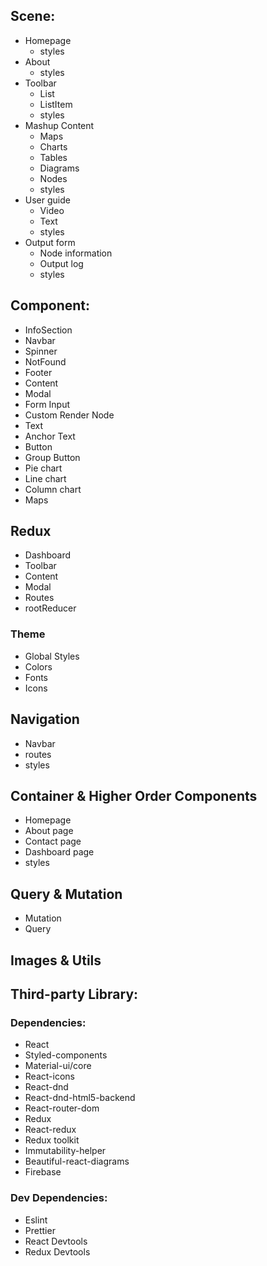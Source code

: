 ## Scene:

- Homepage
  - styles
- About
  - styles
- Toolbar
  - List
  - ListItem
  - styles
- Mashup Content
  - Maps
  - Charts
  - Tables
  - Diagrams
  - Nodes
  - styles
- User guide
  - Video
  - Text
  - styles
- Output form
  - Node information
  - Output log
  - styles

## Component:

- InfoSection
- Navbar
- Spinner
- NotFound
- Footer
- Content
- Modal
- Form Input
- Custom Render Node
- Text
- Anchor Text
- Button
- Group Button
- Pie chart
- Line chart
- Column chart
- Maps

## Redux

- Dashboard
- Toolbar
- Content
- Modal
- Routes
- rootReducer

### Theme

- Global Styles
- Colors
- Fonts
- Icons

## Navigation

- Navbar
- routes
- styles

## Container & Higher Order Components

- Homepage
- About page
- Contact page
- Dashboard page
- styles

## Query & Mutation

- Mutation
- Query

## Images & Utils

## Third-party Library:

### Dependencies:

- React
- Styled-components
- Material-ui/core
- React-icons
- React-dnd
- React-dnd-html5-backend
- React-router-dom
- Redux
- React-redux
- Redux toolkit
- Immutability-helper
- Beautiful-react-diagrams
- Firebase

### Dev Dependencies:

- Eslint
- Prettier
- React Devtools
- Redux Devtools
